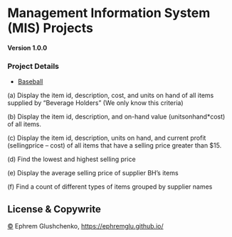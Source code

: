 # Management Information System (MIS) Projects

**Version 1.0.0**

### Project Details

- [Baseball](https://github.com/ephremglu/Management-Information-System/blob/main/Baseball/glushchenko%2CeBaseballLec02.accdb)

(a) Display the item id, description, cost, and units on hand of all items supplied by “Beverage Holders” (We only know this criteria)

(b) Display the item id, description, and on-hand value (unitsonhand*cost) of all items.

(c) Display the item id, description, units on hand, and current profit (sellingprice – cost) of all items that have a selling price greater than $15.

(d) Find the lowest and highest selling price

(e) Display the average selling price of supplier BH’s items

(f) Find a count of different types of items grouped by supplier names

## License & Copywrite

[©](https://github.com/ephremglu/Management-Information-System/blob/main/LICENSE) Ephrem Glushchenko, https://ephremglu.github.io/
